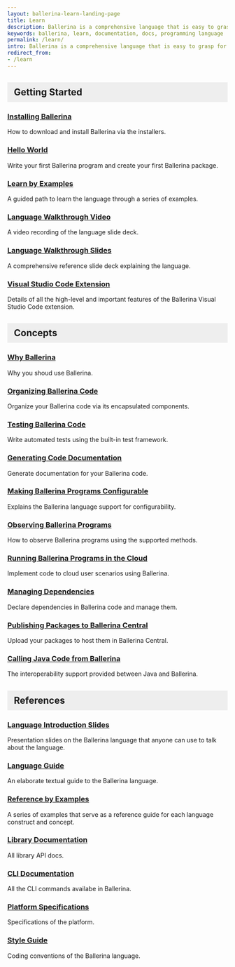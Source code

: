 ```yaml
---
layout: ballerina-learn-landing-page
title: Learn
description: Ballerina is a comprehensive language that is easy to grasp for anyone with prior programming experience. Start learning with the material below.
keywords: ballerina, learn, documentation, docs, programming language
permalink: /learn/
intro: Ballerina is a comprehensive language that is easy to grasp for anyone with prior programming experience. Start learning with the material below.
redirect_from:
- /learn
---
```

## Getting Started

### [Installing Ballerina](https://www.youtube.com/watch?v=My_uqtHvXV8&t=10s) 

How to download and install Ballerina via the installers.

### [Hello World](https://www.youtube.com/watch?v=My_uqtHvXV8&t=10s) 

Write your first Ballerina program and create your first Ballerina package.

### [Learn by Examples](/learn/by-example/introduction/)

A guided path to learn the language through a series of examples.

### [Language Walkthrough Video](https://www.youtube.com/watch?v=My_uqtHvXV8&t=10s) 

A video recording of the language slide deck.

### [Language Walkthrough Slides](/learn/language-concepts/Ballerina_Language_Presentation-2021-03-08.pdf)

A comprehensive reference slide deck explaining the language.

### [Visual Studio Code Extension]()

Details of all the high-level and important features of the Ballerina Visual Studio Code extension.

## Concepts

### [Why Ballerina](/learn/why-ballerina/)

Why you shoud use Ballerina.

### [Organizing Ballerina Code]()

Organize your Ballerina code via its encapsulated components.

### [Testing Ballerina Code]()

Write automated tests using the built-in test framework.

### [Generating Code Documentation]()

Generate documentation for your Ballerina code.

### [Making Ballerina Programs Configurable]()

Explains the Ballerina language support for configurability.

### [Observing Ballerina Programs]()

How to observe Ballerina programs using the supported methods.

### [Running Ballerina Programs in the Cloud]()

Implement code to cloud user scenarios using Ballerina.

### [Managing Dependencies]()

Declare dependencies in Ballerina code and manage them.

### [Publishing Packages to Ballerina Central]()

Upload your packages to host them in Ballerina Central.

### [Calling Java Code from Ballerina]()

The interoperability support provided between Java and Ballerina.


## References

### [Language Introduction Slides](/learn/language-concepts/Ballerina_Swan_Lake_Presentation_Deck_V1.0.pdf)

Presentation slides on the Ballerina language that anyone can use to talk about the language.

### [Language Guide](/learn/language-concepts/)

An elaborate textual guide to the Ballerina language. 

### [Reference by Examples](/learn/by-example/)

A series of examples that serve as a reference guide for each language construct and concept.

### [Library Documentation](/learn/api-docs/)

All library API docs.

### [CLI Documentation](/learn/api-docs/)

All the CLI commands availabe in Ballerina.

### [Platform Specifications](/spec/)

Specifications of the platform.

### [Style Guide]()

Coding conventions of the Ballerina language.


<style>
.cBallerina-io-Gray-row.cLandingPageintro{

padding-bottom:0;
}

.cBallerina-io-Home-Middle-col{
padding-left:15px !important;
}

#getting-started, #concepts, #references{

    background-color:#eeeeee;
    display: block;
    padding: 10px 15px;
    border-bottom: none;
}

</style>
